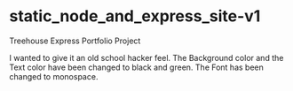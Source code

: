 # static_node_and_express_site-v1
Treehouse Express Portfolio Project

I wanted to give it an old school hacker feel.
The Background color and the Text color have been changed to black and green.
The Font has been changed to monospace.

